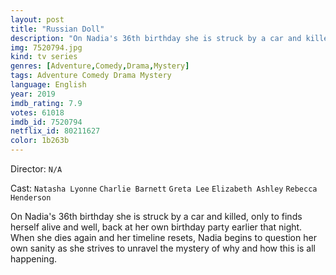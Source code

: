```yaml
---
layout: post
title: "Russian Doll"
description: "On Nadia's 36th birthday she is struck by a car and killed, only to finds herself alive and well, back at her own birthday party earlier that night. When she dies again and her timeline resets, Nadia begins to question her own sanity as she strives to unravel the mystery of why and how this is all happening..."
img: 7520794.jpg
kind: tv series
genres: [Adventure,Comedy,Drama,Mystery]
tags: Adventure Comedy Drama Mystery 
language: English
year: 2019
imdb_rating: 7.9
votes: 61018
imdb_id: 7520794
netflix_id: 80211627
color: 1b263b
---
```

Director: `N/A`  

Cast: `Natasha Lyonne` `Charlie Barnett` `Greta Lee` `Elizabeth Ashley` `Rebecca Henderson` 

On Nadia's 36th birthday she is struck by a car and killed, only to finds herself alive and well, back at her own birthday party earlier that night. When she dies again and her timeline resets, Nadia begins to question her own sanity as she strives to unravel the mystery of why and how this is all happening.